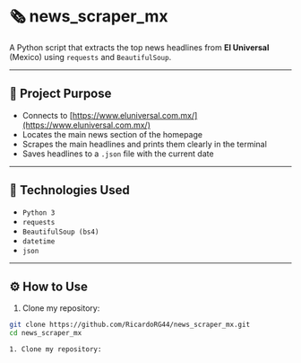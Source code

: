 # 🗞️ news_scraper_mx

A Python script that extracts the top news headlines from **El Universal** (Mexico) using `requests` and `BeautifulSoup`.

---

## 🚀 Project Purpose

- Connects to [https://www.eluniversal.com.mx/](https://www.eluniversal.com.mx/)
- Locates the main news section of the homepage
- Scrapes the main headlines and prints them clearly in the terminal
- Saves headlines to a `.json` file with the current date

---

## 🧰 Technologies Used

- `Python 3`
- `requests`
- `BeautifulSoup (bs4)`
- `datetime`
- `json`


---

## ⚙️ How to Use

1. Clone my repository:

```bash
git clone https://github.com/RicardoRG44/news_scraper_mx.git
cd news_scraper_mx

1. Clone my repository:





